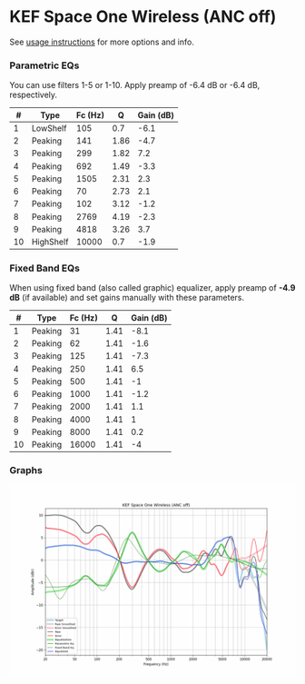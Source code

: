# KEF Space One Wireless (ANC off)
See [usage instructions](https://github.com/jaakkopasanen/AutoEq#usage) for more options and info.

### Parametric EQs
You can use filters 1-5 or 1-10. Apply preamp of -6.4 dB or -6.4 dB, respectively.

|   # | Type      |   Fc (Hz) |    Q |   Gain (dB) |
|-----|-----------|-----------|------|-------------|
|   1 | LowShelf  |       105 | 0.7  |        -6.1 |
|   2 | Peaking   |       141 | 1.86 |        -4.7 |
|   3 | Peaking   |       299 | 1.82 |         7.2 |
|   4 | Peaking   |       692 | 1.49 |        -3.3 |
|   5 | Peaking   |      1505 | 2.31 |         2.3 |
|   6 | Peaking   |        70 | 2.73 |         2.1 |
|   7 | Peaking   |       102 | 3.12 |        -1.2 |
|   8 | Peaking   |      2769 | 4.19 |        -2.3 |
|   9 | Peaking   |      4818 | 3.26 |         3.7 |
|  10 | HighShelf |     10000 | 0.7  |        -1.9 |

### Fixed Band EQs
When using fixed band (also called graphic) equalizer, apply preamp of **-4.9 dB** (if available) and set gains manually with these parameters.

|   # | Type    |   Fc (Hz) |    Q |   Gain (dB) |
|-----|---------|-----------|------|-------------|
|   1 | Peaking |        31 | 1.41 |        -8.1 |
|   2 | Peaking |        62 | 1.41 |        -1.6 |
|   3 | Peaking |       125 | 1.41 |        -7.3 |
|   4 | Peaking |       250 | 1.41 |         6.5 |
|   5 | Peaking |       500 | 1.41 |        -1   |
|   6 | Peaking |      1000 | 1.41 |        -1.2 |
|   7 | Peaking |      2000 | 1.41 |         1.1 |
|   8 | Peaking |      4000 | 1.41 |         1   |
|   9 | Peaking |      8000 | 1.41 |         0.2 |
|  10 | Peaking |     16000 | 1.41 |        -4   |

### Graphs
![](./KEF%20Space%20One%20Wireless%20(ANC%20off).png)
